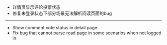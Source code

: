 - 详情页显示评论投票状态
- 修复未登录状态下部分场景无法解析阅读页面的bug

------------------------------------------------------------------------------------------

- Show comment vote status in detail page
- Fix bug that cannot parse read page in some scenarios when not logged in